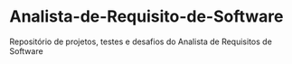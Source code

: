 # Analista-de-Requisito-de-Software
Repositório de projetos, testes e desafios do Analista de Requisitos de Software

